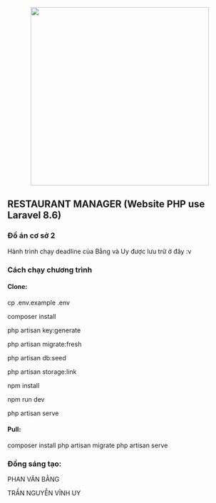 <p align="center"><a href="https://laravel.com" target="_blank"><img src="https://raw.githubusercontent.com/laravel/art/master/logo-lockup/5%20SVG/2%20CMYK/1%20Full%20Color/laravel-logolockup-cmyk-red.svg" width="400"></a></p>

## RESTAURANT MANAGER (Website PHP use Laravel 8.6)

### Đồ án cơ sở 2

<p>Hành trình chạy deadline của Bằng và Uy được lưu trữ ở đây :v</p>

### Cách chạy chương trình

#### Clone:
<p>cp .env.example .env</p>
<p>composer install</p>
<p>php artisan key:generate</p>
<p>php artisan migrate:fresh</p>
<p>php artisan db:seed</p>
<p>php artisan storage:link</p>
<p>npm install</p>
<p>npm run dev</p>
<p>php artisan serve</p>

#### Pull:
composer install
php artisan migrate
php artisan serve


### Đồng sáng tạo:
<p>PHAN VĂN BẰNG</p>
<p>TRẦN NGUYỄN VĨNH UY</p>